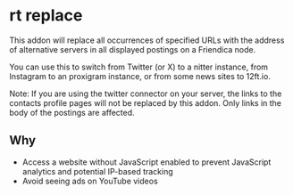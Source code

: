 # rt replace

This addon will replace all occurrences of specified URLs with the address of
alternative servers in all displayed postings on a Friendica node.

You can use this to switch from Twitter (or X) to a nitter instance, from
Instagram to an proxigram instance, or from some news sites to 12ft.io.

Note: If you are using the twitter connector on your server, the links to the
contacts profile pages will not be replaced by this addon. Only links in the
body of the postings are affected.

## Why

- Access a website without JavaScript enabled to prevent JavaScript analytics
  and potential IP-based tracking
- Avoid seeing ads on YouTube videos
